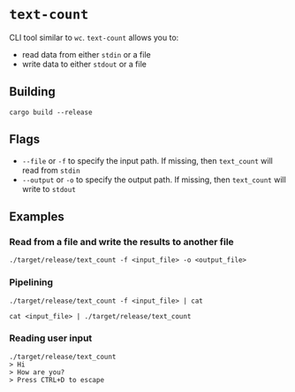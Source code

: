 # `text-count`

CLI tool similar to `wc`. `text-count` allows you to:

- read data from either `stdin` or a file
- write data to either `stdout` or a file

## Building

```
cargo build --release
```

## Flags

- `--file` or `-f` to specify the input path. If missing, then `text_count` will read from `stdin`
- `--output` or `-o` to specify the output path. If missing, then `text_count` will write to `stdout`

## Examples

### Read from a file and write the results to another file

```
./target/release/text_count -f <input_file> -o <output_file>
```

### Pipelining

```
./target/release/text_count -f <input_file> | cat
```

```
cat <input_file> | ./target/release/text_count
```

### Reading user input

```
./target/release/text_count
> Hi
> How are you?
> Press CTRL+D to escape
```
